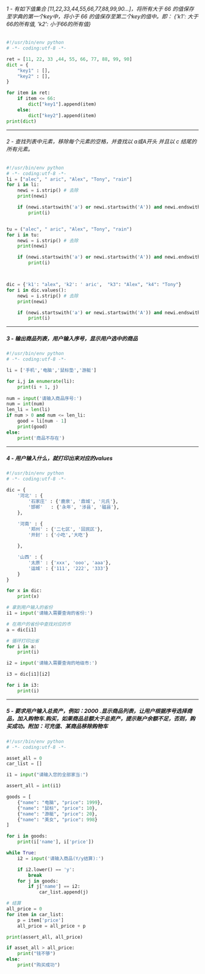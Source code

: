 ###### 1 - 有如下值集合 [11,22,33,44,55,66,77,88,99,90...]，将所有大于 66 的值保存至字典的第一个key中，将小于 66 的值保存至第二个key的值中。即： {'k1': 大于66的所有值, 'k2': 小于66的所有值}

```python
#!/usr/bin/env python
# -*- coding:utf-8 -*-

ret = [11, 22, 33 ,44, 55, 66, 77, 88, 99, 90]
dict = {
    "key1" : [],
    "key2" : [],
}

for item in ret:
    if item <= 66:
        dict["key1"].append(item)
    else:
        dict["key2"].append(item)
print(dict)
```

---

###### 2 - 查找列表中元素，移除每个元素的空格，并查找以 a或A开头 并且以 c 结尾的所有元素。
```python
#!/usr/bin/env python
# -*- coding:utf-8 -*-
li = ["alec", " aric", "Alex", "Tony", "rain"]
for i in li:
    newi = i.strip() # 去除
    print(newi)

    if (newi.startswith('a') or newi.startswith('A')) and newi.endswith('c'):
        print(i)


tu = ("alec", " aric", "Alex", "Tony", "rain")
for i in tu:
    newi = i.strip() # 去除
    print(newi)

    if (newi.startswith('a') or newi.startswith('A')) and newi.endswith('c'):
        print(i)



dic = {'k1': "alex", 'k2': ' aric',  "k3": "Alex", "k4": "Tony"}
for i in dic.values():
    newi = i.strip() # 去除
    print(newi)

    if (newi.startswith('a') or newi.startswith('A')) and newi.endswith('c'):
        print(i)
```

---

##### 3 - 输出商品列表，用户输入序号，显示用户选中的商品

```python
#!/usr/bin/env python
# -*- coding:utf-8 -*-

li = ['手机','电脑','鼠标垫','游艇']

for i,j in enumerate(li):
    print(i + 1, j)
    
num = input('请输入商品序号:')
num = int(num)
len_li = len(li)
if num > 0 and num <= len_li:
    good = li[num - 1]
    print(good)
else:
    print('商品不存在')

```

---

##### 4 - 用户输入什么，就打印出来对应的values
```python
#!/usr/bin/env python
# -*- coding:utf-8 -*-

dic = {
    '河北' : {
        '石家庄' : {'鹿泉', '鼎城', '元氏'},
        '邯郸'   : {'永年', '涉县', '磁县'},
    },

    '河南' : {
        '郑州' : {'二七区', '回民区'},
        '开封' : {'小吃','大吃'}

    },

    '山西' : {
        '太原' : {'xxx', 'ooo', 'aaa'},
        '运城' : {'111', '222', '333'}
    }
}

for x in dic:
    print(x)

# 拿到用户输入的省份
i1 = input('请输入需要查询的省份:')

# 在用户的省份中查找对应的市
a = dic[i1]

# 循环打印出省
for i in a:
    print(i)

i2 = input('请输入需要查询的地级市:')

i3 = dic[i1][i2]

for i in i3:
    print(i)
```

---

##### 5 - 要求用户输入总资产，例如：2000 .显示商品列表，让用户根据序号选择商品，加入购物车.购买，如果商品总额大于总资产，提示账户余额不足，否则，购买成功。附加：可充值、某商品移除购物车

```python
#!/usr/bin/env python
# -*- coding:utf-8 -*-

asset_all = 0
car_list = []

i1 = input("请输入您的全部家当:")

assert_all = int(i1)

goods = [
    {"name": "电脑", "price": 1999},
    {"name": "鼠标", "price": 10},
    {"name": "游艇", "price": 20},
    {"name": "美女", "price": 998}
]

for i in goods:
    print(i['name'], i['price'])

while True:
    i2 = input('请输入商品(Y/y结算):')

    if i2.lower() == 'y':
        break
    for j in goods:
        if j['name'] == i2:
            car_list.append(j)

# 结算
all_price = 0
for item in car_list:
    p = item['price']
    all_price = all_price + p

print(assert_all, all_price)

if asset_all > all_price:
    print("钱不够")
else:
    print("购买成功")
```